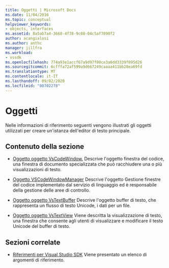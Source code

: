 ```yaml
---
title: Oggetti | Microsoft Docs
ms.date: 11/04/2016
ms.topic: conceptual
helpviewer_keywords:
- objects, interfaces
ms.assetid: 8a5ab7a4-3668-4f78-9c08-04c5af7090f2
author: acangialosi
ms.author: anthc
manager: jillfra
ms.workload:
- vssdk
ms.openlocfilehash: 774a93e1accf67a9d97f00ce3a6dd3339f095d26
ms.sourcegitcommit: 6cfffa72af599a9d667249caaaa411bb28ea69fd
ms.translationtype: MT
ms.contentlocale: it-IT
ms.lasthandoff: 09/02/2020
ms.locfileid: "80702278"
---
```

# <a name="objects"></a>Oggetti
Nelle informazioni di riferimento seguenti vengono illustrati gli oggetti utilizzati per creare un'istanza dell'editor di testo principale.

## <a name="in-this-section"></a>Contenuto della sezione
- [Oggetto oggetto VsCodeWindow.](../extensibility/vscodewindow-object.md) Descrive l'oggetto finestra del codice, una finestra di documento specializzata che può racchiudere una o più visualizzazioni di testo.

- [Oggetto VSCodeWindowManager](../extensibility/vscodewindowmanager-object.md) Descrive l'oggetto Gestione finestre del codice implementato dal servizio di linguaggio ed è responsabile della gestione delle aree di controllo.

- [Oggetto oggetto VsTextBuffer](../extensibility/vstextbuffer-object.md) Descrive l'oggetto buffer di testo, che rappresenta un flusso di testo Unicode, i dati per un file.

- [Oggetto oggetto VsTextView](../extensibility/vstextview-object.md) Viene descritta la visualizzazione di testo, una finestra che consente agli utenti di visualizzare e modificare il testo Unicode del buffer di testo.

## <a name="related-sections"></a>Sezioni correlate
- [Riferimenti per Visual Studio SDK](../extensibility/visual-studio-sdk-reference.md) Viene presentato un elenco di argomenti di riferimento.
